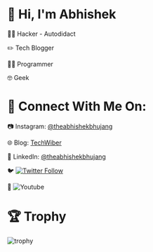 
# 👋 Hi, I'm Abhishek

<!--
**theabhishekbhujang/theabhishekbhujang** is a ✨ _special_ ✨ repository because its `README.md` (this file) appears on your GitHub profile.

Here are some ideas to get you started:

- 🔭 I’m currently working on ...
- 🌱 I’m currently learning ...
- 👯 I’m looking to collaborate on ...
- 🤔 I’m looking for help with ...
- 💬 Ask me about ...
- 📫 How to reach me: ...
- 😄 Pronouns: ...
- ⚡ Fun fact: ...
-->

🐱‍💻 Hacker - Autodidact

:pencil2: Tech Blogger

👨‍💻 Programmer

🤓 Geek
# 🔎 Connect With Me On:

:camera: Instagram: [@theabhishekbhujang](https://instagram.com/theabhishekbhujang)

:globe_with_meridians: Blog: [TechWiber](https://techwiber.blogspot.com)

:link: LinkedIn: [@theabhishekbhujang](https://linkedin.com/in/theabhishekbhujang)

:bird: [![Twitter Follow](https://img.shields.io/twitter/follow/abhishekbhujan?style=social)](https://twitter.com/theabhibhujang)

🎥 ![Youtube](https://img.shields.io/youtube/channel/subscribers/UC33zMUiqsFEf81g7Vf0KZqA?style=social)



# :trophy: Trophy

![trophy](https://github-profile-trophy.vercel.app/?username=theabhishekbhujang&theme=onedark)
